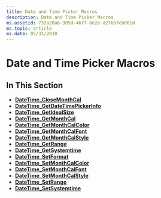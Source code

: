 ```yaml
---
title: Date and Time Picker Macros
description: Date and Time Picker Macros
ms.assetid: 732a20a6-305d-46ff-8e2e-d276b7cb061d
ms.topic: article
ms.date: 05/31/2018
---
```


# Date and Time Picker Macros

## In This Section

-   [**DateTime\_CloseMonthCal**](/windows/desktop/api/Commctrl/nf-commctrl-datetime_closemonthcal)
-   [**DateTime\_GetDateTimePickerInfo**](/windows/desktop/api/Commctrl/nf-commctrl-datetime_getdatetimepickerinfo)
-   [**DateTime\_GetIdealSize**](/windows/desktop/api/Commctrl/nf-commctrl-datetime_getidealsize)
-   [**DateTime\_GetMonthCal**](/windows/desktop/api/Commctrl/nf-commctrl-datetime_getmonthcal)
-   [**DateTime\_GetMonthCalColor**](/windows/desktop/api/Commctrl/nf-commctrl-datetime_getmonthcalcolor)
-   [**DateTime\_GetMonthCalFont**](/windows/desktop/api/Commctrl/nf-commctrl-datetime_getmonthcalfont)
-   [**DateTime\_GetMonthCalStyle**](/windows/desktop/api/Commctrl/nf-commctrl-datetime_getmonthcalstyle)
-   [**DateTime\_GetRange**](/windows/desktop/api/Commctrl/nf-commctrl-datetime_getrange)
-   [**DateTime\_GetSystemtime**](/windows/desktop/api/Commctrl/nf-commctrl-datetime_getsystemtime)
-   [**DateTime\_SetFormat**](/windows/desktop/api/Commctrl/nf-commctrl-datetime_setformat)
-   [**DateTime\_SetMonthCalColor**](/windows/desktop/api/Commctrl/nf-commctrl-datetime_setmonthcalcolor)
-   [**DateTime\_SetMonthCalFont**](/windows/desktop/api/Commctrl/nf-commctrl-datetime_setmonthcalfont)
-   [**DateTime\_SetMonthCalStyle**](/windows/desktop/api/Commctrl/nf-commctrl-datetime_setmonthcalstyle)
-   [**DateTime\_SetRange**](/windows/desktop/api/Commctrl/nf-commctrl-datetime_setrange)
-   [**DateTime\_SetSystemtime**](/windows/desktop/api/Commctrl/nf-commctrl-datetime_setsystemtime)

 

 




